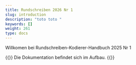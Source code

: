 ```yaml
---
title: Rundschreiben 2026 Nr 1
slug: introduction
description: "toto toto "
keywords: []
weight: 261
type: docs
---
```


Willkomen bei Rundschreiben-Kodierer-Handbuch 2025 Nr 1

{{<alert color="info">}}
Die Dokumentation befindet sich im Aufbau.
{{</alert>}}
